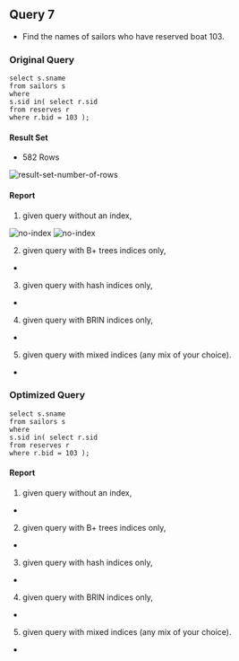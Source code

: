 ## Query 7

* Find the names of sailors who have reserved boat 103.

### Original Query
```
select s.sname
from sailors s
where
s.sid in( select r.sid
from reserves r
where r.bid = 103 );

```

#### Result Set
* 582 Rows

<img src="./Query7/result-set-number-of-rows.png" alt="result-set-number-of-rows">



#### Report

1) given query without an index,

<img src="./Query7/no-index.png" alt="no-index">
<img src="./Query7/no-index.png" alt="no-index">




2) given query with B+ trees indices only,
*
3) given query with hash indices only,
*

4) given query with BRIN indices only,
*

5) given query with mixed indices (any mix of your choice).
*


### Optimized Query

```
select s.sname
from sailors s
where
s.sid in( select r.sid
from reserves r
where r.bid = 103 );

```

#### Report

1) given query without an index,

*

2) given query with B+ trees indices only,
*
3) given query with hash indices only,
*

4) given query with BRIN indices only,
*

5) given query with mixed indices (any mix of your choice).
*

